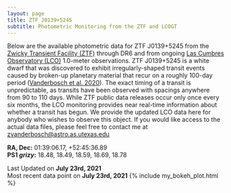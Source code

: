 ```yaml
---
layout: page
title: ZTF J0139+5245 
subtitle: Photometric Monitoring from the ZTF and LCOGT
---
```


Below are the available photometric data for ZTF J0139+5245 from the [Zwicky Transient Facility (ZTF)](https://www.ztf.caltech.edu/) through DR6 and from ongoing [Las Cumbres Observatory (LCO)](https://lco.global/) 1.0-meter observations. ZTF J0139+5245 is a white dwarf that was discovered to exhibit irregularly-shaped transit events caused by broken-up planetary material that recur on a roughly 100-day period ([Vanderbosch et al. 2020](https://ui.adsabs.harvard.edu/abs/2020ApJ...897..171V/abstract)). The exact timing of a transit is unpredictable, as transits have been observed with spacings anywhere from 90 to 110 days. While ZTF public data releases occur only once every six months, the LCO monitoring provides near real-time information about whether a transit has begun. We provide the updated LCO data here for anybody who wishes to observe this object. If you would like access to the actual data files, please feel free to contact me at zvanderbosch@astro.as.utexas.edu

__RA, Dec:__ 01:39:06.17,  +52:45:36.89  
__PS1 *grizy*:__ 18.48, 18.49, 18.59, 18.69, 18.78


Last Updated on **July 23rd, 2021**  
Most recent data point on **July 23rd, 2021**
{% include my_bokeh_plot.html %}
